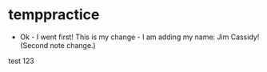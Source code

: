 temppractice
============

- Ok - I went first! This is my change - I am adding my name: Jim Cassidy! (Second note change.)

test 123
